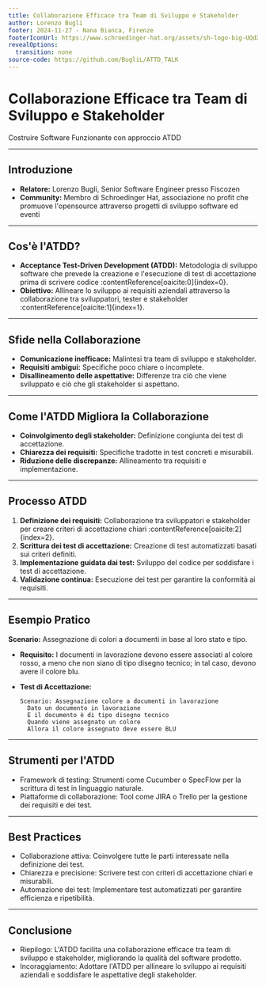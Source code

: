 ```yaml
---
title: Collaborazione Efficace tra Team di Sviluppo e Stakeholder
author: Lorenzo Bugli
footer: 2024-11-27 - Nana Bianca, Firenze
footerIconUrl: https://www.schroedinger-hat.org/assets/sh-logo-big-UQdXK547.png
revealOptions:
  transition: none
source-code: https://github.com/BugliL/ATTD_TALK
---
```


# Collaborazione Efficace tra Team di Sviluppo e Stakeholder

Costruire Software Funzionante con approccio ATDD

---

## Introduzione

- **Relatore:** Lorenzo Bugli, Senior Software Engineer presso Fiscozen
- **Community:** Membro di Schroedinger Hat, associazione no profit che promuove l'opensource attraverso progetti di sviluppo software ed eventi

---

## Cos'è l'ATDD?

- **Acceptance Test-Driven Development (ATDD):** Metodologia di sviluppo software che prevede la creazione e l'esecuzione di test di accettazione prima di scrivere codice :contentReference[oaicite:0]{index=0}.
- **Obiettivo:** Allineare lo sviluppo ai requisiti aziendali attraverso la collaborazione tra sviluppatori, tester e stakeholder :contentReference[oaicite:1]{index=1}.

---

## Sfide nella Collaborazione

- **Comunicazione inefficace:** Malintesi tra team di sviluppo e stakeholder.
- **Requisiti ambigui:** Specifiche poco chiare o incomplete.
- **Disallineamento delle aspettative:** Differenze tra ciò che viene sviluppato e ciò che gli stakeholder si aspettano.

---

## Come l'ATDD Migliora la Collaborazione

- **Coinvolgimento degli stakeholder:** Definizione congiunta dei test di accettazione.
- **Chiarezza dei requisiti:** Specifiche tradotte in test concreti e misurabili.
- **Riduzione delle discrepanze:** Allineamento tra requisiti e implementazione.

---

## Processo ATDD

1. **Definizione dei requisiti:** Collaborazione tra sviluppatori e stakeholder per creare criteri di accettazione chiari :contentReference[oaicite:2]{index=2}.
2. **Scrittura dei test di accettazione:** Creazione di test automatizzati basati sui criteri definiti.
3. **Implementazione guidata dai test:** Sviluppo del codice per soddisfare i test di accettazione.
4. **Validazione continua:** Esecuzione dei test per garantire la conformità ai requisiti.

---

## Esempio Pratico

**Scenario:** Assegnazione di colori a documenti in base al loro stato e tipo.

- **Requisito:** I documenti in lavorazione devono essere associati al colore rosso, a meno che non siano di tipo disegno tecnico; in tal caso, devono avere il colore blu.
- **Test di Accettazione:**

  ```gherkin
  Scenario: Assegnazione colore a documenti in lavorazione
    Dato un documento in lavorazione
    E il documento è di tipo disegno tecnico
    Quando viene assegnato un colore
    Allora il colore assegnato deve essere BLU
  ```

---

## Strumenti per l'ATDD

- Framework di testing: Strumenti come Cucumber o SpecFlow per la scrittura di test in linguaggio naturale.
- Piattaforme di collaborazione: Tool come JIRA o Trello per la gestione dei requisiti e dei test.

---

## Best Practices
- Collaborazione attiva: Coinvolgere tutte le parti interessate nella definizione dei test.
- Chiarezza e precisione: Scrivere test con criteri di accettazione chiari e misurabili.
- Automazione dei test: Implementare test automatizzati per garantire efficienza e ripetibilità.

---

## Conclusione
- Riepilogo: L'ATDD facilita una collaborazione efficace tra team di sviluppo e stakeholder, migliorando la qualità del software prodotto.
- Incoraggiamento: Adottare l'ATDD per allineare lo sviluppo ai requisiti aziendali e soddisfare le aspettative degli stakeholder.



